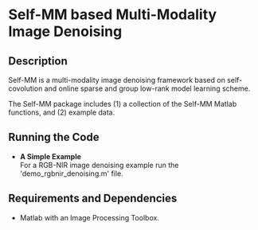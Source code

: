 # Self-MM based Multi-Modality Image Denoising

Description
-----

Self-MM is a multi-modality image denoising framework based on self-covolution and online sparse and group low-rank model learning scheme.

The Self-MM package includes (1) a collection of the Self-MM Matlab functions, and (2) example data.

Running the Code
-----

- **A Simple Example**<br />
  For a RGB-NIR image denoising example run the 'demo_rgbnir_denoising.m' file.

Requirements and Dependencies
-----

- Matlab with an Image Processing Toolbox.
